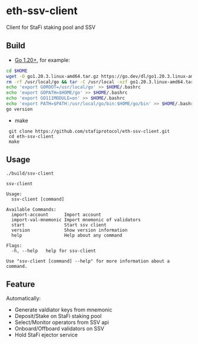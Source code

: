 # eth-ssv-client

Client for StaFi staking pool and SSV

## Build

* [Go 1.20+](https://golang.org/dl/), for example:

```bash
cd $HOME
wget -O go1.20.3.linux-amd64.tar.gz https://go.dev/dl/go1.20.3.linux-amd64.tar.gz
rm -rf /usr/local/go && tar -C /usr/local -xzf go1.20.3.linux-amd64.tar.gz && rm go1.20.3.linux-amd64.tar.gz
echo 'export GOROOT=/usr/local/go' >> $HOME/.bashrc
echo 'export GOPATH=$HOME/go' >> $HOME/.bashrc
echo 'export GO111MODULE=on' >> $HOME/.bashrc
echo 'export PATH=$PATH:/usr/local/go/bin:$HOME/go/bin' >> $HOME/.bashrc && . $HOME/.bashrc
go version
```

* make 

```base
 git clone https://github.com/stafiprotocol/eth-ssv-client.git
 cd eth-ssv-client
 make
```

## Usage

```
./build/ssv-client

ssv-client

Usage:
  ssv-client [command]

Available Commands:
  import-account      Import account
  import-val-mnemonic Import mnemonic of validators
  start               Start ssv client
  version             Show version information
  help                Help about any command

Flags:
  -h, --help   help for ssv-client

Use "ssv-client [command] --help" for more information about a command.
```

## Feature

Automatically:
* Generate valdiator keys from mnemonic
* Deposit/Stake on StaFi staking pool
* Select/Monitor operators from SSV api
* Onboard/Offboard validators on SSV
* Hold StaFi ejector service